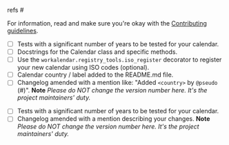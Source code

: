 refs #

<!-- if your contribution is a new calendar -->

For information, read and make sure you're okay with the [Contributing guidelines](https://workalendar.github.io/workalendar/contributing.html#adding-new-calendars).

- [ ] Tests with a significant number of years to be tested for your calendar.
- [ ] Docstrings for the Calendar class and specific methods.
- [ ] Use the ``workalendar.registry_tools.iso_register`` decorator to register your new calendar using ISO codes (optional).
- [ ] Calendar country / label added to the README.md file.
- [ ] Changelog amended with a mention like: "Added ``<country>`` by ``@pseudo`` (#)". **Note** *Please do NOT change the version number here. It's the project maintainers' duty.*

<!-- if your contribution is a fix -->

- [ ] Tests with a significant number of years to be tested for your calendar.
- [ ] Changelog amended with a mention describing your changes. **Note** *Please do NOT change the version number here. It's the project maintainers' duty.*

<!-- Release management

- Commit for the tag:
    - [ ] Edit version in setup.cfg
    - [ ] Add version in Changelog.md ; trim things
    - [ ] Push & wait for the tests to be green
    - [ ] tag me.
    - [ ] build sdist + wheel packages (``make package``)
- Back to dev commit:
    - [ ] Edit version in setup.cfg
    - [ ] Add the "master / nothing to see here" in Changelog.md
    - [ ] Push & wait for the tests to be green
- [ ] Merge --ff
- Github stuff
    - [ ] Push tag in Github
    - [ ] Edit release on Github using the changelog.
    - [ ] Delete branch
- [ ] upload release on PyPI using ``twine``
- [ ] (*optional*) Make feeback on the various PR or issues.

 -->
